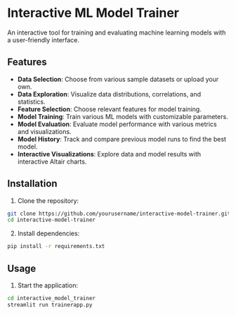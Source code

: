 # Interactive ML Model Trainer

An interactive tool for training and evaluating machine learning models with a user-friendly interface.

## Features

- **Data Selection**: Choose from various sample datasets or upload your own.
- **Data Exploration**: Visualize data distributions, correlations, and statistics.
- **Feature Selection**: Choose relevant features for model training.
- **Model Training**: Train various ML models with customizable parameters.
- **Model Evaluation**: Evaluate model performance with various metrics and visualizations.
- **Model History**: Track and compare previous model runs to find the best model.
- **Interactive Visualizations**: Explore data and model results with interactive Altair charts.

## Installation

1. Clone the repository:
```bash
git clone https://github.com/yourusername/interactive-model-trainer.git
cd interactive-model-trainer
```

2. Install dependencies:
```bash
pip install -r requirements.txt
```

## Usage

1. Start the application:
```bash
cd interactive_model_trainer
streamlit run trainerapp.py
```
